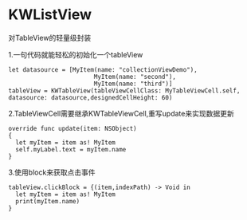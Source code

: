 # KWListView
对TableView的轻量级封装

1.一句代码就能轻松的初始化一个tableView
```objc
let datasource = [MyItem(name: "collectionViewDemo"),
                        MyItem(name: "second"),
                        MyItem(name: "third")]
tableView = KWTableView(tableViewCellClass: MyTableViewCell.self, datasource: datasource,designedCellHeight: 60)
```

2.TableViewCell需要继承KWTableViewCell,重写update来实现数据更新
```objc
override func update(item: NSObject)
{
  let myItem = item as! MyItem
  self.myLabel.text = myItem.name
}
```
3.使用block来获取点击事件
```objc
tableView.clickBlock = {(item,indexPath) -> Void in
  let myItem = item as! MyItem
  print(myItem.name)
}
```
